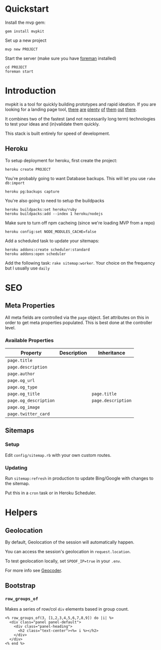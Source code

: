 # Quickstart

Install the mvp gem:

```
gem install mvpkit
```

Set up a new project

```
mvp new PROJECT
```

Start the server (make sure you have [foreman](https://github.com/ddollar/foreman) installed)

```
cd PROJECT
foreman start
```

# Introduction

mvpkit is a tool for quickly building prototypes and rapid ideation.  If you are looking for a landing page tool, [there](http://leadpages.net) [are](https://wix.com) [plenty](https://instapage.com) [of](https://unbounce.com) [them](https://hubspot.com) [out](https://landingfolio.com) [there](https://landerapp.com).

It combines two of the fastest (and not necessarily long term) technologies to test your ideas and (in)validate them quickly.

This stack is built entirely for speed of development.

## Heroku

To setup deployment for heroku, first create the project:

```
heroku create PROJECT
```

You're probably going to want Database backups.  This will let you use `rake db:import`

```
heroku pg:backups capture
```

You're also going to need to setup the buildpacks

```
heroku buildpacks:set heroku/ruby
heroku buildpacks:add --index 1 heroku/nodejs
```

Make sure to turn off npm cacheing (since we're loading MVP from a repo)

```
heroku config:set NODE_MODULES_CACHE=false
```

Add a scheduled task to update your sitemaps:

```
heroku addons:create scheduler:standard
heroku addons:open scheduler
```

Add the following task: `rake sitemap:worker`.  Your choice on the frequency but I usually use `daily`

# SEO

## Meta Properties

All meta fields are controlled via the `page` object.  Set attributes on this in order to get meta properties populated.  This is best done at the controller level.

### Available Properties

|Property|Description|Inheritance|
|---|---|---|
|`page.title`|   |   |
|`page.description`|   |   |
|`page.author`|   |   |
|`page.og_url`|   |   |
|`page.og_type`|   |   |
|`page.og_title`|   |`page.title`|
|`page.og_description`|   |`page.description`|
|`page.og_image`|   |   |
|`page.twitter_card`|   |   |   |

## Sitemaps

### Setup

Edit `config/sitemap.rb` with your own custom routes.

### Updating

Run `sitemap:refresh` in production to update Bing/Google with changes to the sitemap.

Put this in a `cron` task or in Heroku Scheduler.

# Helpers

## Geolocation

By default, Geolocation of the session will automatically happen.

You can access the session's geolocation in `request.location`.

To test geolocation locally, set `SPOOF_IP=true` in your `.env`.

For more info see [Geocoder](https://github.com/alexreisner/geocoder).

## Bootstrap

### `row_groups_of`

Makes a series of row/col `div` elements based in group count.

```
<% row_groups_of(3, [1,2,3,4,5,6,7,8,9]) do |i| %>
  <div class="panel panel-default">
    <div class="panel-heading">
      <h2 class="text-center"><%= i %></h2>
    </div>
  </div>
<% end %>
```
